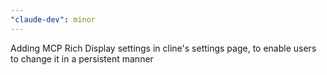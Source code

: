 ```yaml
---
"claude-dev": minor
---
```


Adding MCP Rich Display settings in cline's settings page, to enable users to change it in a persistent manner
